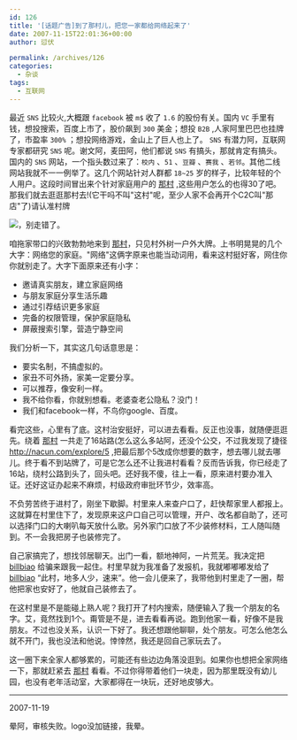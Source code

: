 ```yaml
---
id: 126
title: '[话题广告]到了那村儿，把您一家都给网络起来了'
date: 2007-11-15T22:01:36+00:00
author: 愆伏

permalink: /archives/126
categories:
  - 杂谈
tags:
  - 互联网
---
```

最近 `SNS` 比较火,大概跟 `facebook` 被 `m$` 收了 `1.6` 的股份有关。国内 `VC` 手里有钱，想投搜索，百度上市了，股价飙到 `300` 美金；想投 `B2B` ,人家阿里巴巴也挂牌了，市盈率 `300%` ；想投网络游戏，金山上了巨人也上了。 `SNS` 有潜力阿，互联网专家都研究 `SNS` 呢。谢文阿，麦田阿，他们都说 `SNS` 有搞头，那就肯定有搞头。国内的 `SNS` 网站，一个指头数过来了：`校内` 、`51` 、`豆瓣` 、`赛我` 、`若邻`。其他二线网站我就不一一例举了。这几个网站针对人群都 `18~25` 岁的样子，比较年轻的个人用户。这段时间冒出来个针对家庭用户的 [那村](http://review.feedsky.com/review/feedsky/tortorse/~/txt/113/r.html) ,这些用户怎么的也得30了吧。那我们就去逛逛那村去!(它干吗不叫"这村"呢，至少人家不会再开个C2C叫"那店"了)请认准村牌

![](http://nacun.com/images/nacun/logo_join.gif)，别走错了。
  
咱拖家带口的兴致勃勃地来到 [那村](http://review.feedsky.com/review/feedsky/tortorse/~/txt/113/r.html)，只见村外树一户外大牌。上书明晃晃的几个大字：网络您的家庭。"网络"这俩字原来也能当动词用，看来这村挺好客，网住你你就别走了。大字下面原来还有小字：

- 邀请真实朋友，建立家庭网络
- 与朋友家庭分享生活乐趣
- 通过引荐结识更多家庭
- 完备的权限管理，保护家庭隐私
- 屏蔽搜索引擎，营造宁静空间

我们分析一下，其实这几句话意思是：

- 要实名制，不搞虚拟的。
- 家丑不可外扬，家美一定要分享。
- 可以推荐，像安利一样。
- 我不给你看，你就别想看。老婆查老公隐私？没门！
- 我们和facebook一样，不鸟你google、百度。

看完这些，心里有了底。这村治安挺好，可以进去看看。反正也没事，就随便逛逛先。绕着 [那村](http://review.feedsky.com/review/feedsky/tortorse/~/txt/113/r.html) 一共走了16站路(怎么这么多站阿，还没个公交，不过我发现了捷径 <http://nacun.com/explore/5> ,把最后那个5改成你想要的数字，想去哪儿就去哪儿。终于看不到站牌了，可是它怎么还不让我进村看看？反而告诉我，你已经走了16站，绕村公路到头了，回头吧。还好我不傻，往上一看，原来进村要办准入证。还好这证办起来不麻烦，村级政府审批环节少，效率高。

不负劳苦终于进村了，刚坐下歇脚。村里来人来查户口了，赶快帮家里人都报上。这就算在村里住下了，发现原来这户口自己可以管理，开户、改名都自助了，还可以选择门口的大喇叭每天放什么歌。另外家门口放了不少装修材料，工人随叫随到。不一会我把房子也装修完了。 

自己家搞完了，想找邻居聊天。出门一看，额地神阿，一片荒芜。我决定把 [billbiao](http://blog.sina.com.cn/u/1238985504) 给骗来跟我一起住。村里早就为我准备了发报机，我就嘟嘟嘟发给了 [billbiao](http://blog.sina.com.cn/u/1238985504) “此村，地多人少，速来”。他一会儿便来了，我带他到村里走了一圈，帮他把家也安好了，他就自己装修去了。 

在这村里是不是能碰上熟人呢？我打开了村内搜索，随便输入了我一个朋友的名字。艾，竟然找到1个。甭管是不是，进去看看再说。跑到他家一看，好像不是我朋友。不过也没关系，认识一下好了。我还想跟他聊聊，处个朋友。可怎么他怎么就不开门，我也没法和他说。悻悻然，我还是回自己家玩去了。 

这一圈下来全家人都够累的，可能还有些边边角落没逛到。如果你也想把全家网络一下，那就赶紧去 [那村](http://review.feedsky.com/review/feedsky/tortorse/~/txt/113/r.html) 看看。不过你得带着他们一块走，因为那里既没有幼儿园，也没有老年活动室，大家都得在一块玩，还好地皮够大。

***
2007-11-19

晕阿，审核失败。logo没加链接，我晕。